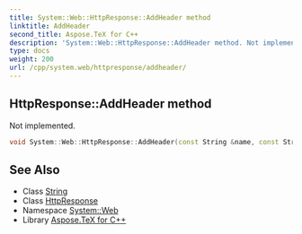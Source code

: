 ```yaml
---
title: System::Web::HttpResponse::AddHeader method
linktitle: AddHeader
second_title: Aspose.TeX for C++
description: 'System::Web::HttpResponse::AddHeader method. Not implemented in C++.'
type: docs
weight: 200
url: /cpp/system.web/httpresponse/addheader/
---
```

## HttpResponse::AddHeader method


Not implemented.

```cpp
void System::Web::HttpResponse::AddHeader(const String &name, const String &value)
```

## See Also

* Class [String](../../../system/string/)
* Class [HttpResponse](../)
* Namespace [System::Web](../../)
* Library [Aspose.TeX for C++](../../../)
